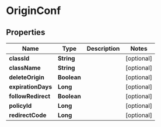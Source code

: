 # OriginConf

## Properties
Name | Type | Description | Notes
------------ | ------------- | ------------- | -------------
**classId** | **String** |  |  [optional]
**className** | **String** |  |  [optional]
**deleteOrigin** | **Boolean** |  |  [optional]
**expirationDays** | **Long** |  |  [optional]
**followRedirect** | **Boolean** |  |  [optional]
**policyId** | **Long** |  |  [optional]
**redirectCode** | **Long** |  |  [optional]

